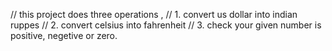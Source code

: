 // this project does three operations ,
// 1. convert us dollar into indian ruppes
// 2. convert celsius into fahrenheit
// 3. check your given number is positive, negetive or zero.
